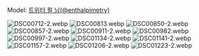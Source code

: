 ﻿---
dddd: 2024.09.06 월화원 2b
nickname: 펄
sns_type: x
sns_id: enthalpimetry
---

<a name="enthalpimetry"></a>
Model: <a href="https://x.com/enthalpimetry" target="_blank">트위터 펄 님(@enthalpimetry)</a>

![DSC00712-2.webp](/assets/img/2024/09-06/펄/DSC00712-2.webp)
![DSC00813.webp](/assets/img/2024/09-06/펄/DSC00813.webp)
![DSC00850-2.webp](/assets/img/2024/09-06/펄/DSC00850-2.webp)
![DSC00857-2.webp](/assets/img/2024/09-06/펄/DSC00857-2.webp)
![DSC00911-2.webp](/assets/img/2024/09-06/펄/DSC00911-2.webp)
![DSC00982.webp](/assets/img/2024/09-06/펄/DSC00982.webp)
![DSC00997-2.webp](/assets/img/2024/09-06/펄/DSC00997-2.webp)
![DSC01134-2.webp](/assets/img/2024/09-06/펄/DSC01134-2.webp)
![DSC01141-2.webp](/assets/img/2024/09-06/펄/DSC01141-2.webp)
![DSC01157-2.webp](/assets/img/2024/09-06/펄/DSC01157-2.webp)
![DSC01206-2.webp](/assets/img/2024/09-06/펄/DSC01206-2.webp)
![DSC01223-2.webp](/assets/img/2024/09-06/펄/DSC01223-2.webp)